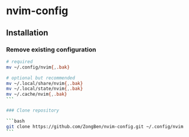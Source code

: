 # nvim-config

## Installation

### Remove existing configuration

````bash
# required
mv ~/.config/nvim{,.bak}

# optional but recommended
mv ~/.local/share/nvim{,.bak}
mv ~/.local/state/nvim{,.bak}
mv ~/.cache/nvim{,.bak}
```

### Clone repository

```bash
git clone https://github.com/ZongBen/nvim-config.git ~/.config/nvim
```
